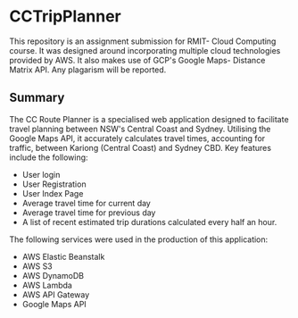 # CCTripPlanner
This repository is an assignment submission for RMIT- Cloud Computing course. It was designed 
around incorporating multiple cloud technologies provided by AWS. It also makes use of GCP's
Google Maps- Distance Matrix API. Any plagarism will be reported.


## Summary
The CC Route Planner is a specialised web application designed to facilitate travel planning
between NSW's Central Coast and Sydney. Utilising the Google Maps API, it accurately
calculates travel times, accounting for traffic, between Kariong (Central Coast) and Sydney
CBD. Key features include the following:
- User login
- User Registration
- User Index Page
- Average travel time for current day
- Average travel time for previous day
- A list of recent estimated trip durations calculated every half an hour.

The following services were used in the production of this application:
- AWS Elastic Beanstalk
- AWS S3
- AWS DynamoDB
- AWS Lambda
- AWS API Gateway
- Google Maps API



